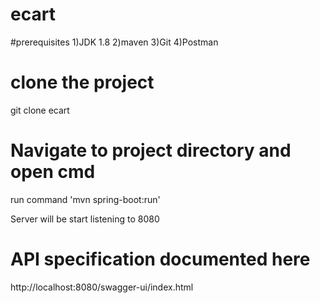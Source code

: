 # ecart

#prerequisites
1)JDK 1.8
2)maven
3)Git
4)Postman

# clone the project
git clone ecart

# Navigate to project directory and open cmd
run command 'mvn spring-boot:run'

Server will be start listening to 8080

# API specification documented here
http://localhost:8080/swagger-ui/index.html

